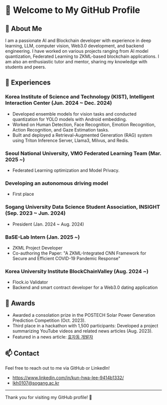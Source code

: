 # 👋 Welcome to My GitHub Profile

## 🚀 About Me
I am a passionate AI and Blockchain developer with experience in deep learning, LLM, computer vision, Web3.0 development, and backend engineering. I have worked on various projects ranging from AI model quantization, Federated Learning to ZKML-based blockchain applications. I am also an enthusiastic tutor and mentor, sharing my knowledge with students and peers.

## 📌 Experiences
### Korea Institute of Science and Technology (KIST), Intelligent Interaction Center (Jun. 2024 ~ Dec. 2024)
- Developed ensemble models for vision tasks and conducted quantization for YOLO models with Android embedding.
- Worked on Human Detection, Face Recognition, Emotion Recognition, Action Recognition, and Gaze Estimation tasks.
- Built and deployed a Retrieval-Augmented Generation (RAG) system using Triton Inference Server, Llama3, Milvus, and Redis.

### Seoul National University, VMO Federated Learning Team (Mar. 2025 ~)
- Federated Learning optimization and Model Privacy.

### Developing an autonomous driving model
- First place  

### Sogang University Data Science Student Association, INSIGHT (Sep. 2023 ~ Jun. 2024)
- President (Jan. 2024 ~ Aug. 2024)

### BaSE-Lab Intern (Jan. 2025 ~)
- ZKML Project Developer
- Co-authoring the Paper: "A ZKML-Integrated CNN Framework for Secure and Efficient COVID-19 Pandemic Response"

### Korea University Institute BlockChainValley (Aug. 2024 ~)
- Flock.io Validator
- Backend and smart contract developer for a Web3.0 dating application

## 🐍 Awards
- Awarded a consolation prize in the POSTECH Solar Power Generation Prediction Competition (Oct. 2023).
- Third place in a hackathon with 1,500 participants: Developed a project summarizing YouTube videos and related news articles (Aug. 2023).
- Featured in a news article: [효자동 개발자](https://n.news.naver.com/article/417/0000944514?sid=105)

## 📫 Contact
Feel free to reach out to me via GitHub or LinkedIn!
- https://www.linkedin.com/in/kun-hwa-lee-9414b1332/
- lkh0107@sogang.ac.kr
  
---
Thank you for visiting my GitHub profile! 🚀

